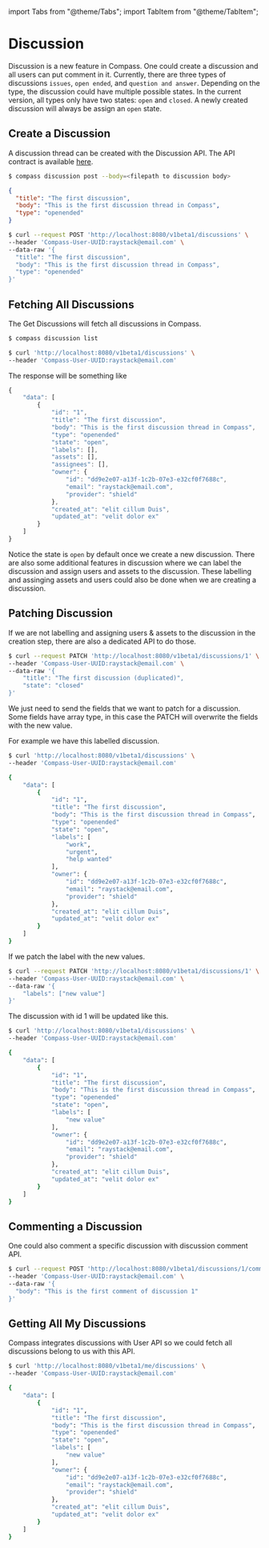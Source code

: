 import Tabs from "@theme/Tabs";
import TabItem from "@theme/TabItem";

# Discussion

Discussion is a new feature in Compass. One could create a discussion and all users can put comment in it. Currently, there are three types of discussions `issues`, `open ended`, and `question and answer`. Depending on the type, the discussion could have multiple possible states. In the current version, all types only have two states: `open` and `closed`. A newly created discussion will always be assign an `open` state.

## Create a Discussion

A discussion thread can be created with the Discussion API. The API contract is available [here](https://github.com/raystack/compass/blob/main/third_party/OpenAPI/compass.swagger.json).

<Tabs groupId="cli" >
<TabItem value="CLI" label="CLI">

```bash
$ compass discussion post --body=<filepath to discussion body>
```

```json
{
  "title": "The first discussion",
  "body": "This is the first discussion thread in Compass",
  "type": "openended"
}
```

</TabItem>
<TabItem value="HTTP" label="HTTP">

```bash
$ curl --request POST 'http://localhost:8080/v1beta1/discussions' \
--header 'Compass-User-UUID:raystack@email.com' \
--data-raw '{
  "title": "The first discussion",
  "body": "This is the first discussion thread in Compass",
  "type": "openended"
}'
```

</TabItem>
</Tabs>

## Fetching All Discussions

The Get Discussions will fetch all discussions in Compass.

<Tabs groupId="cli" >
<TabItem value="CLI" label="CLI">

```bash
$ compass discussion list
```

</TabItem>
<TabItem value="HTTP" label="HTTP">

```bash
$ curl 'http://localhost:8080/v1beta1/discussions' \
--header 'Compass-User-UUID:raystack@email.com'
```

</TabItem>
</Tabs>

The response will be something like

```javascript
{
    "data": [
        {
            "id": "1",
            "title": "The first discussion",
            "body": "This is the first discussion thread in Compass",
            "type": "openended"
            "state": "open",
            "labels": [],
            "assets": [],
            "assignees": [],
            "owner": {
                "id": "dd9e2e07-a13f-1c2b-07e3-e32cf0f7688c",
                "email": "raystack@email.com",
                "provider": "shield"
            },
            "created_at": "elit cillum Duis",
            "updated_at": "velit dolor ex"
        }
    ]
}
```

Notice the state is `open` by default once we create a new discussion. There are also some additional features in discussion where we can label the discussion and assign users and assets to the discussion. These labelling and assinging assets and users could also be done when we are creating a discussion.

## Patching Discussion

If we are not labelling and assigning users & assets to the discussion in the creation step, there are also a dedicated API to do those.

```bash
$ curl --request PATCH 'http://localhost:8080/v1beta1/discussions/1' \
--header 'Compass-User-UUID:raystack@email.com' \
--data-raw '{
    "title": "The first discussion (duplicated)",
    "state": "closed"
}'
```

We just need to send the fields that we want to patch for a discussion. Some fields have array type, in this case the PATCH will overwrite the fields with the new value.

For example we have this labelled discussion.

```bash
$ curl 'http://localhost:8080/v1beta1/discussions' \
--header 'Compass-User-UUID:raystack@email.com'

{
    "data": [
        {
            "id": "1",
            "title": "The first discussion",
            "body": "This is the first discussion thread in Compass",
            "type": "openended"
            "state": "open",
            "labels": [
                "work",
                "urgent",
                "help wanted"
            ],
            "owner": {
                "id": "dd9e2e07-a13f-1c2b-07e3-e32cf0f7688c",
                "email": "raystack@email.com",
                "provider": "shield"
            },
            "created_at": "elit cillum Duis",
            "updated_at": "velit dolor ex"
        }
    ]
}
```

If we patch the label with the new values.

```bash
$ curl --request PATCH 'http://localhost:8080/v1beta1/discussions/1' \
--header 'Compass-User-UUID:raystack@email.com' \
--data-raw '{
    "labels": ["new value"]
}'
```

The discussion with id 1 will be updated like this.

```bash
$ curl 'http://localhost:8080/v1beta1/discussions' \
--header 'Compass-User-UUID:raystack@email.com'

{
    "data": [
        {
            "id": "1",
            "title": "The first discussion",
            "body": "This is the first discussion thread in Compass",
            "type": "openended"
            "state": "open",
            "labels": [
                "new value"
            ],
            "owner": {
                "id": "dd9e2e07-a13f-1c2b-07e3-e32cf0f7688c",
                "email": "raystack@email.com",
                "provider": "shield"
            },
            "created_at": "elit cillum Duis",
            "updated_at": "velit dolor ex"
        }
    ]
}
```

## Commenting a Discussion

One could also comment a specific discussion with discussion comment API.

```bash
$ curl --request POST 'http://localhost:8080/v1beta1/discussions/1/comments' \
--header 'Compass-User-UUID:raystack@email.com' \
--data-raw '{
  "body": "This is the first comment of discussion 1"
}'
```

## Getting All My Discussions

Compass integrates discussions with User API so we could fetch all discussions belong to us with this API.

```bash
$ curl 'http://localhost:8080/v1beta1/me/discussions' \
--header 'Compass-User-UUID:raystack@email.com'

{
    "data": [
        {
            "id": "1",
            "title": "The first discussion",
            "body": "This is the first discussion thread in Compass",
            "type": "openended"
            "state": "open",
            "labels": [
                "new value"
            ],
            "owner": {
                "id": "dd9e2e07-a13f-1c2b-07e3-e32cf0f7688c",
                "email": "raystack@email.com",
                "provider": "shield"
            },
            "created_at": "elit cillum Duis",
            "updated_at": "velit dolor ex"
        }
    ]
}
```
